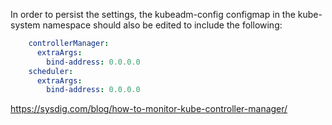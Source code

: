 In order to persist the settings, the kubeadm-config configmap in the kube-system namespace should also be edited to include the following:

```yaml
    controllerManager:
      extraArgs:
        bind-address: 0.0.0.0
    scheduler:
      extraArgs:
        bind-address: 0.0.0.0
```

<https://sysdig.com/blog/how-to-monitor-kube-controller-manager/>

